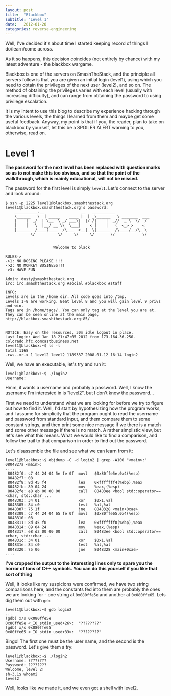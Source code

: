 ```yaml
---
layout: post
title:  "Blackbox"
subtitle: "Level 1"
date:   2012-01-20
categories: reverse-engineering
---
```


Well, I've decided it's about time I started keeping record of things I do/learn/come across.

As it so happens, this decision coincides (not entirely by chance) with my latest adventure - the blackbox wargame.

Blackbox is one of the servers on SmashTheStack, and the principle all servers follow is that you are given an initial login (level1), using which you need to obtain the privileges of the next user (level2), and so on.
The method of obtaining the privileges varies with each level (usually with increasing difficulty), and can range from obtaining the password to using privilege escalation.

It is my intent to use this blog to describe my experience hacking through the various levels, the things I learned from them and maybe get some useful feedback. Anyway, my point is that if you, the reader, plan to take on blackbox by yourself, let this be a SPOILER ALERT warning to you, otherwise, read on.

# Level 1
__The password for the next level has been replaced with question marks so as to not make this too obvious, and so that the point of the walkthrough, which is mainly educational, will not be missed.__

The password for the first level is simply `level1`. Let's connect to the server and look around:
```
$ ssh -p 2225 level1@blackbox.smashthestack.org
level1@blackbox.smashthestack.org's password: 
    __________.__                __   __________              
    \______   \  | _____    ____ |  | _\______   \ _______  ___
    |    |  _/  | \__  \ _/ ___\|  |/ /|    |  _//  _ \  \/  /
    |    |   \  |__/ __ \\  \___|    < |    |   (  <_> >    < 
    |______  /____(____  /\___  >__|_ \|______  /\____/__/\_ \
           \/          \/     \/     \/       \/            \/


                     Welcome to black

RULES->
->1: NO DOSING PLEASE !!!
->2: NO MONKEY BUSINESS!!!
->3: HAVE FUN

Admin: dusty@smashthestack.org
irc: irc.smashthestack.org #social #blackbox #staff

INFO:
Levels are in the /home dir. All code goes into /tmp.
Levels 1-8 are working. Beat level 8 and you will gain level 9 privs and win.
Tags are in /home/tags/. You can only tag at the level you are at.
They can be seen online at the main page, http://blackbox.smashthestack.org:85/ .

 
NOTICE: Easy on the resources, 30m idle logout in place.
Last login: Wed Jan 18 21:47:05 2012 from 173-164-36-250-colorado.hfc.comcastbusiness.net
level1@blackbox:~$ ls -l
total 1168
-rws--xr-x 1 level2 level2 1189337 2008-01-12 16:14 login2
```

Well, we have an executable, let's try and run it:
```
level1@blackbox:~$ ./login2 
Username:
```

Hmm, it wants a username and probably a password. Well, I know the username I'm interested in is "level2", but I don't know the password...

First we need to understand what we are looking for before we try to figure out how to find it. Well, I'd start by hypothesizing how the program works, and I assume for simplicity that the program ought to read the username and password from standard input, and them compare them to some constant strings, and then print some nice message if we there is a match and some other message if there is no match.
A rather simplistic view, but let's see what this means. What we would like to find a comparison, and follow the trail to that comparison in order to find out the password.

Let's disassemble the file and see what we can learn from it:

```
level1@blackbox:~$ objdump -C -d login2 | grep -A100 "<main>:"
0804827a <main>:
....
 80482f0: c7 44 24 04 5e fe 0f  movl   $0x80ffe5e,0x4(%esp)
 80482f7: 08 
 80482f8: 8d 45 f4              lea    0xfffffff4(%ebp),%eax
 80482fb: 89 04 24              mov    %eax,(%esp)
 80482fe: e8 eb 00 00 00        call   80483ee <bool std::operator==<char, std::char_...
 8048303: 34 01                 xor    $0x1,%al
 8048305: 84 c0                 test   %al,%al
 8048307: 75 1f                 jne    8048328 <main+0xae>
 8048309: c7 44 24 04 65 fe 0f  movl   $0x80ffe65,0x4(%esp)
 8048310: 08 
 8048311: 8d 45 f0              lea    0xfffffff0(%ebp),%eax
 8048314: 89 04 24              mov    %eax,(%esp)
 8048317: e8 d2 00 00 00        call   80483ee <bool std::operator==<char, std::char_...
 804831c: 34 01                 xor    $0x1,%al
 804831e: 84 c0                 test   %al,%al
 8048320: 75 06                 jne    8048328 <main+0xae> 
....
```

__I've cropped the output to the interesting lines only to spare you the horror of tons of C++ symbols. You can do this yourself if you like that sort of thing__

Well, it looks like my suspicions were confirmed, we have two string comparisons here, and the constants fed into them are probably the ones we are looking for - one string at `0x080ffe5e` and another at `0x080ffe65`.
Lets dig them out with `gdb`:

```
level1@blackbox:~$ gdb login2
...
(gdb) x/s 0x080ffe5e
0x80ffe5e <_IO_stdin_used+26>:  "????????"
(gdb) x/s 0x080ffe65
0x80ffe65 <_IO_stdin_used+33>:  "????????"
```

Bingo! The first one must be the user name, and the second is the password. Let's give them a try:

```
level1@blackbox:~$ ./login2 
Username: ????????
Password: ????????
Welcome, level 2!
sh-3.1$ whoami
level2
```

Well, looks like we made it, and we even got a shell with level2.

